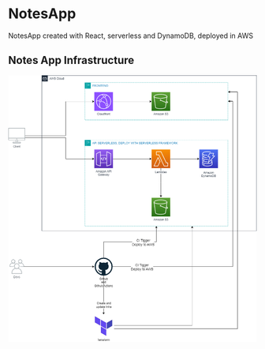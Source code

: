 # NotesApp
NotesApp created with React, serverless and DynamoDB, deployed in AWS

## Notes App Infrastructure

![Notes App infrastructure](./infrastructure/docs/notes-app-infrastructure.png)
